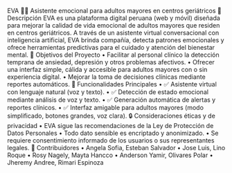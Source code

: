 EVA 🧠💬
Asistente emocional para adultos mayores en centros geriátricos
🧩 Descripción
EVA es una plataforma digital peruana (web y móvil) diseñada para mejorar la calidad de vida emocional de adultos mayores que residen en centros geriátricos. A través de un asistente virtual conversacional con inteligencia artificial, EVA brinda compañía, detecta patrones emocionales y ofrece herramientas predictivas para el cuidado y atención del bienestar mental.
🎯 Objetivos del Proyecto
•	Facilitar al personal clínico la detección temprana de ansiedad, depresión y otros problemas afectivos.
•	Ofrecer una interfaz simple, cálida y accesible para adultos mayores con o sin experiencia digital.
•	Mejorar la toma de decisiones clínicas mediante reportes automáticos.
🚀 Funcionalidades Principales
•	✅ Asistente virtual con lenguaje natural (voz y texto).
•	✅ Detección de estado emocional mediante análisis de voz y texto.
•	✅ Generación automática de alertas y reportes clínicos.
•	✅ Interfaz amigable para adultos mayores (modo simplificado, botones grandes, voz clara).
🔒 Consideraciones éticas y de privacidad
•	EVA sigue las recomendaciones de la Ley de Protección de Datos Personales 
•	Todo dato sensible es encriptado y anonimizado.
•	Se requiere consentimiento informado de los usuarios o sus representantes legales.
👥 Contribuidores
•	Angela Sofia, Esteban Salvador
•	Jose Luis, Lino Roque
•	Rosy Nagely, Mayta Hancco
•	Anderson Yamir, Olivares Polar
•	Jheremy Andree, Rimari Espinoza
